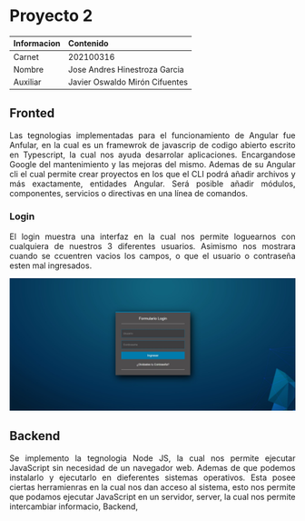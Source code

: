 # **Proyecto 2** 

| Informacion   | Contenido                    |
|---------------| :---------                   |
|Carnet         | 202100316                    |
| Nombre        | Jose Andres Hinestroza Garcia|
|Auxiliar       |Javier Oswaldo Mirón Cifuentes|

## Fronted 

<p style='text-align: justify;'> Las tegnologias implementadas para el funcionamiento de Angular fue Anfular, en la cual es un framewrok de javascrip de codigo abierto escrito en Typescript, la cual nos ayuda desarrolar aplicaciones. Encargandose Google del mantenimiento y las mejoras del mismo. Ademas de su Angular cli el cual permite crear proyectos en los que el CLI podrá añadir archivos y más exactamente, entidades Angular. Será posible añadir módulos, componentes, servicios o directivas en una línea de comandos.</p>


### Login 

<p style='text-align: justify;'> El login muestra una interfaz en la cual nos permite loguearnos con cualquiera de nuestros 3 diferentes usuarios. Asimismo nos mostrara cuando se ccuentren vacios los campos, o que el usuario o contraseña esten mal ingresados. </p>


![Login](Imagenes/Login.jpg)

## Backend

<p style='text-align: justify;'> Se implemento la tegnologia Node JS, la cual nos permite ejecutar JavaScript sin necesidad de un navegador web. Ademas de que podemos instalarlo y ejecutarlo en dieferentes sistemas operativos. Esta posee ciertas herramienras en la cual nos dan acceso al sistema, esto nos permite que podamos ejecutar JavaScript en un servidor, server, la cual nos permite intercambiar informacio, Backend, </p>
